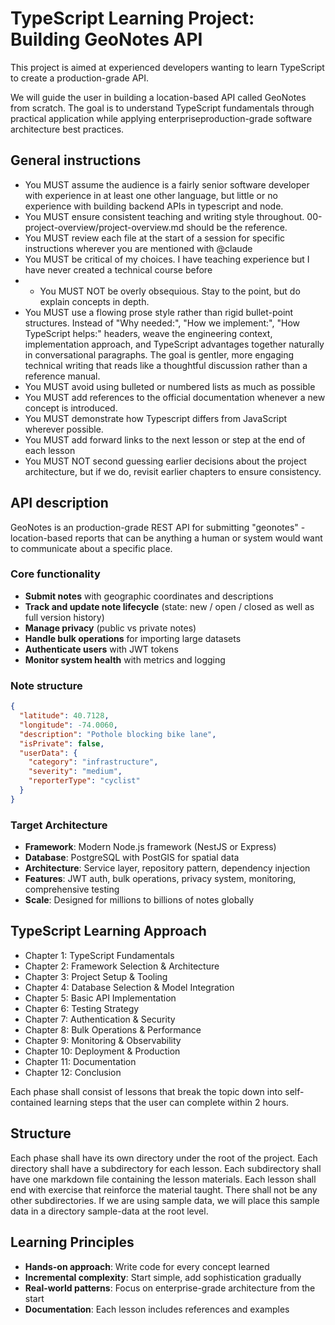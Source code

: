# TypeScript Learning Project: Building GeoNotes API

This project is aimed at experienced developers wanting to learn TypeScript to create a production-grade API. 

We will guide the user in building a location-based API called GeoNotes from scratch. The goal is to understand TypeScript fundamentals through practical application while applying enterpriseproduction-grade software architecture best practices.

## General instructions
- You MUST assume the audience is a fairly senior software developer with experience in at least one other language, but little or no experience with building backend APIs in typescript and node.
- You MUST ensure consistent teaching and writing style throughout. 00-project-overview/project-overview.md should be the reference. 
- You MUST review each file at the start of a session for specific instructions wherever you are mentioned with @claude
- You MUST be critical of my choices. I have teaching experience but I have never created a technical course before
- - You MUST NOT be overly obsequious. Stay to the point, but do explain concepts in depth. 
- You MUST use a flowing prose style rather than rigid bullet-point structures. Instead of "Why needed:", "How we implement:", "How TypeScript helps:" headers, weave the engineering context, implementation approach, and TypeScript advantages together naturally in conversational paragraphs. The goal is gentler, more engaging technical writing that reads like a thoughtful discussion rather than a reference manual.
- You MUST avoid using bulleted or numbered lists as much as possible
- You MUST add references to the official documentation whenever a new concept is introduced.
- You MUST demonstrate how Typescript differs from JavaScript wherever possible.
- You MUST add forward links to the next lesson or step at the end of each lesson
- You MUST NOT second guessing earlier decisions about the project architecture, but if we do, revisit earlier chapters to ensure consistency.

## API description

GeoNotes is an production-grade REST API for submitting "geonotes" - location-based reports that can be anything a human or system would want to communicate about a specific place. 

### Core functionality
- **Submit notes** with geographic coordinates and descriptions
- **Track and update note lifecycle** (state: new / open / closed as well as full version history)
- **Manage privacy** (public vs private notes)
- **Handle bulk operations** for importing large datasets
- **Authenticate users** with JWT tokens
- **Monitor system health** with metrics and logging

### Note structure
```json
{
  "latitude": 40.7128,
  "longitude": -74.0060,
  "description": "Pothole blocking bike lane",
  "isPrivate": false,
  "userData": {
    "category": "infrastructure",
    "severity": "medium",
    "reporterType": "cyclist"
  }
}
```


### Target Architecture
- **Framework**: Modern Node.js framework (NestJS or Express)
- **Database**: PostgreSQL with PostGIS for spatial data
- **Architecture**: Service layer, repository pattern, dependency injection
- **Features**: JWT auth, bulk operations, privacy system, monitoring, comprehensive testing
- **Scale**: Designed for millions to billions of notes globally

## TypeScript Learning Approach
- Chapter 1: TypeScript Fundamentals
- Chapter 2: Framework Selection & Architecture
- Chapter 3: Project Setup & Tooling
- Chapter 4: Database Selection & Model Integration
- Chapter 5: Basic API Implementation
- Chapter 6: Testing Strategy
- Chapter 7: Authentication & Security
- Chapter 8: Bulk Operations & Performance
- Chapter 9: Monitoring & Observability
- Chapter 10: Deployment & Production
- Chapter 11: Documentation
- Chapter 12: Conclusion

Each phase shall consist of lessons that break the topic down into self-contained learning steps that the user can complete within 2 hours.

## Structure
Each phase shall have its own directory under the root of the project. Each directory shall have a subdirectory for each lesson. Each subdirectory shall have one markdown file containing the lesson materials. Each lesson shall end with exercise that reinforce the material taught. There shall not be any other subdirectories. If we are using sample data, we will place this sample data in a directory sample-data at the root level. 

## Learning Principles
- **Hands-on approach**: Write code for every concept learned
- **Incremental complexity**: Start simple, add sophistication gradually
- **Real-world patterns**: Focus on enterprise-grade architecture from the start
- **Documentation**: Each lesson includes references and examples

